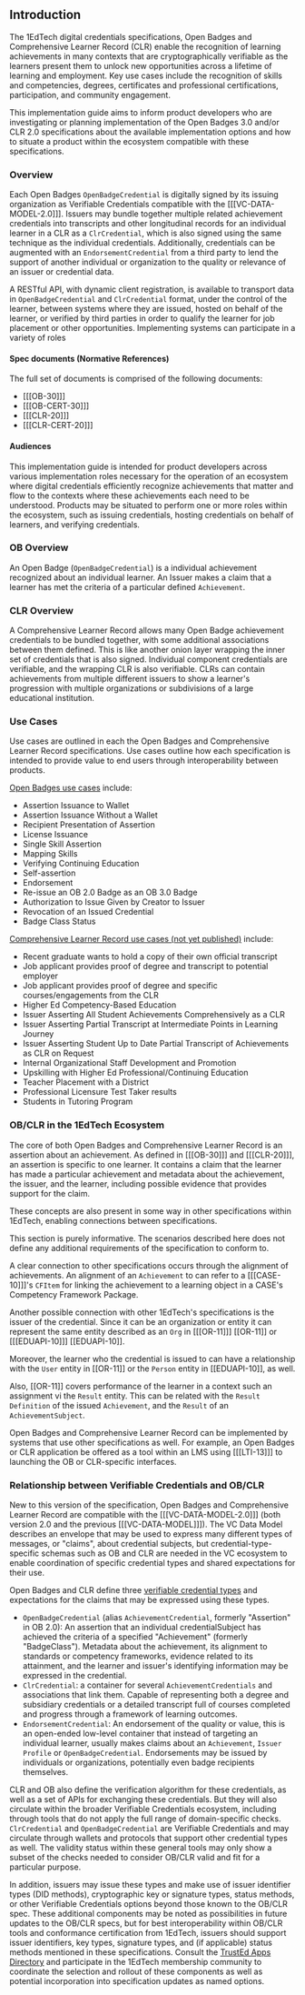 ## Introduction

The 1EdTech digital credentials specifications, Open Badges and Comprehensive
Learner Record (CLR) enable the recognition of learning achievements in many
contexts that are cryptographically verifiable as the learners present them to
unlock new opportunities across a lifetime of learning and employment. Key use
cases include the recognition of skills and competencies, degrees, certificates
and professional certifications, participation, and community engagement.

This implementation guide aims to inform product developers who are
investigating or planning implementation of the Open Badges 3.0 and/or CLR 2.0
specifications about the available implementation options and how to situate a
product within the ecosystem compatible with these specifications.

### Overview

Each Open Badges `OpenBadgeCredential` is digitally signed by its issuing
organization as Verifiable Credentials compatible with the
[[[VC-DATA-MODEL-2.0]]]. Issuers may bundle together multiple related
achievement credentials into transcripts and other longitudinal records for an
individual learner in a CLR as a `ClrCredential`, which is also signed using the
same technique as the individual credentials. Additionally, credentials can be
augmented with an `EndorsementCredential` from a third party to lend the support
of another individual or organization to the quality or relevance of an issuer
or credential data.

A RESTful API, with dynamic client registration, is available to transport data
in `OpenBadgeCredential` and `ClrCredential` format, under the control of the
learner, between systems where they are issued, hosted on behalf of the learner,
or verified by third parties in order to qualify the learner for job placement
or other opportunities. Implementing systems can participate in a variety of
roles

#### Spec documents (Normative References)

The full set of documents is comprised of the following documents:

-   [[[OB-30]]]
-   [[[OB-CERT-30]]]
-   [[[CLR-20]]]
-   [[[CLR-CERT-20]]]

#### Audiences

This implementation guide is intended for product developers across various
implementation roles necessary for the operation of an ecosystem where digital
credentials efficiently recognize achievements that matter and flow to the
contexts where these achievements each need to be understood. Products may be
situated to perform one or more roles within the ecosystem, such as issuing
credentials, hosting credentials on behalf of learners, and verifying
credentials.

### OB Overview

An Open Badge (`OpenBadgeCredential`) is a individual achievement recognized
about an individual learner. An Issuer makes a claim that a learner has met the
criteria of a particular defined `Achievement`.

### CLR Overview

A Comprehensive Learner Record allows many Open Badge achievement credentials to
be bundled together, with some additional associations between them defined.
This is like another onion layer wrapping the inner set of credentials that is
also signed. Individual component credentials are verifiable, and the wrapping
CLR is also verifiable. CLRs can contain achievements from multiple different
issuers to show a learner's progression with multiple organizations or
subdivisions of a large educational institution.

### Use Cases

Use cases are outlined in each the Open Badges and Comprehensive Learner Record
specifications. Use cases outline how each specification is intended to provide
value to end users through interoperability between products.

[Open Badges use cases](https://www.imsglobal.org/spec/ob/v3p0#use-cases)
include:

-   Assertion Issuance to Wallet
-   Assertion Issuance Without a Wallet
-   Recipient Presentation of Assertion
-   License Issuance
-   Single Skill Assertion
-   Mapping Skills
-   Verifying Continuing Education
-   Self-assertion
-   Endorsement
-   Re-issue an OB 2.0 Badge as an OB 3.0 Badge
-   Authorization to Issue Given by Creator to Issuer
-   Revocation of an Issued Credential
-   Badge Class Status

[Comprehensive Learner Record use cases (not yet published)](https://github.com/1EdTech/ComprehensiveLearnerRecord/blob/develop/clr_v2p0/usecases.md)
include:

-   Recent graduate wants to hold a copy of their own official transcript
-   Job applicant provides proof of degree and transcript to potential employer
-   Job applicant provides proof of degree and specific courses/engagements from
    the CLR
-   Higher Ed Competency-Based Education
-   Issuer Asserting All Student Achievements Comprehensively as a CLR
-   Issuer Asserting Partial Transcript at Intermediate Points in Learning
    Journey
-   Issuer Asserting Student Up to Date Partial Transcript of Achievements as
    CLR on Request
-   Internal Organizational Staff Development and Promotion
-   Upskilling with Higher Ed Professional/Continuing Education
-   Teacher Placement with a District
-   Professional Licensure Test Taker results
-   Students in Tutoring Program

### OB/CLR in the 1EdTech Ecosystem

The core of both Open Badges and Comprehensive Learner Record is an assertion
about an achievement. As defined in [[[OB-30]]] and [[[CLR-20]]], an assertion
is specific to one learner. It contains a claim that the learner has made a
particular achievement and metadata about the achievement, the issuer, and the
learner, including possible evidence that provides support for the claim.

These concepts are also present in some way in other specifications within
1EdTech, enabling connections between specifications.

<div class="note">
This section is purely informative. The scenarios described here does not define
any additional requirements of the specification to conform to.
</div>

A clear connection to other specifications occurs through the alignment of
achievements. An alignment of an `Achievement` to can refer to a [[[CASE-10]]]'s
`CFItem` for linking the achievement to a learning object in a CASE's Competency
Framework Package.

Another possible connection with other 1EdTech's specifications is the issuer of
the credential. Since it can be an organization or entity it can represent the
same entity described as an `Org` in [[[OR-11]]] [[OR-11]] or [[[EDUAPI-10]]]
[[EDUAPI-10]].

Moreover, the learner who the credential is issued to can have a relationship
with the `User` entity in [[OR-11]] or the `Person` entity in [[EDUAPI-10]], as
well.

Also, [[OR-11]] covers performance of the learner in a context such an
assignment vi the `Result` entity. This can be related with the
`Result Definition` of the issued `Achievement`, and the `Result` of an
`AchievementSubject`.

Open Badges and Comprehensive Learner Record can be implemented by systems that
use other specifications as well. For example, an Open Badges or CLR application
be offered as a tool within an LMS using [[[LTI-13]]] to launching the OB or
CLR-specific interfaces.

### Relationship between Verifiable Credentials and OB/CLR

New to this version of the specification, Open Badges and Comprehensive Learner
Record are compatible with the [[[VC-DATA-MODEL-2.0]]] (both version 2.0 and the
previous [[[VC-DATA-MODEL]]]). The VC Data Model describes an envelope that may
be used to express many different types of messages, or "claims", about
credential subjects, but credential-type-specific schemas such as OB and CLR are
needed in the VC ecosystem to enable coordination of specific credential types
and shared expectations for their use.

Open Badges and CLR define three
[verifiable credential types](https://www.w3.org/TR/vc-data-model-2.0/#types)
and expectations for the claims that may be expressed using these types.

-   `OpenBadgeCredential` (alias `AchievementCredential`, formerly "Assertion"
    in OB 2.0): An assertion that an individual credentialSubject has achieved
    the criteria of a specified "Achievement" (formerly "BadgeClass"). Metadata
    about the achievement, its alignment to standards or competency frameworks,
    evidence related to its attainment, and the learner and issuer's identifying
    information may be expressed in the credential.
-   `ClrCredential`: a container for several `AchievementCredentials` and
    associations that link them. Capable of representing both a degree and
    subsidiary credentials or a detailed transcript full of courses completed
    and progress through a framework of learning outcomes.
-   `EndorsementCredential`: An endorsement of the quality or value, this is an
    open-ended low-level container that instead of targeting an individual
    learner, usually makes claims about an `Achievement`, `Issuer Profile` or
    `OpenBadgeCredential`. Endorsements may be issued by individuals or
    organizations, potentially even badge recipients themselves.

CLR and OB also define the verification algorithm for these credentials, as well
as a set of APIs for exchanging these credentials. But they will also circulate
within the broader Verifiable Credentials ecosystem, including through tools
that do not apply the full range of domain-specific checks. `ClrCredential` and
`OpenBadgeCredential` are Verifiable Credentials and may circulate through
wallets and protocols that support other credential types as well. The validity
status within these general tools may only show a subset of the checks needed to
consider OB/CLR valid and fit for a particular purpose.

In addition, issuers may issue these types and make use of issuer identifier
types (DID methods), cryptographic key or signature types, status methods, or
other Verifiable Credentials options beyond those known to the OB/CLR spec.
These additional components may be noted as possibilities in future updates to
the OB/CLR specs, but for best interoperability within OB/CLR tools and
conformance certification from 1EdTech, issuers should support issuer
identifiers, key types, signature types, and (if applicable) status methods
mentioned in these specifications. Consult the
[TrustEd Apps Directory](https://site.imsglobal.org/certifications) and
participate in the 1EdTech membership community to coordinate the selection and
rollout of these components as well as potential incorporation into
specification updates as named options.
